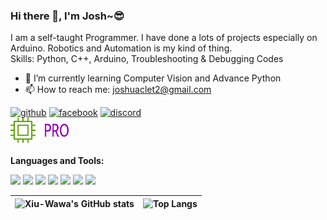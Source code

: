 ### Hi there 👋, I'm Josh~😎
  I am a self-taught Programmer. I have done a lots of projects especially on Arduino. Robotics and Automation is my kind of thing.                                                                                                                                                                                                                           
Skills: Python, C++, Arduino, Troubleshooting & Debugging Codes

- 🌱 I’m currently learning Computer Vision and Advance Python
- 📫 How to reach me: joshuaclet2@gmail.com 


[<img src='https://cdn.jsdelivr.net/npm/simple-icons@3.0.1/icons/github.svg' alt='github' height='40'>](https://github.com/Xiu-Wawa)  [<img src='https://cdn.jsdelivr.net/npm/simple-icons@3.0.1/icons/facebook.svg' alt='facebook' height='40'>](https://www.facebook.com/CerDoopsS.v2)  [<img src='https://cdn.jsdelivr.net/npm/simple-icons@3.0.1/icons/discord.svg' alt='discord' height='40'>](https://discord.com/channels/@me)  
<a href='https://docs.github.com/en/developers'><img src='https://raw.githubusercontent.com/acervenky/animated-github-badges/master/assets/devbadge.gif' width='40' height='40'></a> <a href='https://github.com/pricing'><img src='https://raw.githubusercontent.com/acervenky/animated-github-badges/master/assets/pro.gif' width='40' height='40'></a> 
<br />
<br />
**Languages and Tools:**

<code><img height="20" src="https://raw.githubusercontent.com/dabideee13/explore/master/topics/python/python.png"></code>
<code><img height="20" src="https://raw.githubusercontent.com/dabideee13/explore/master/topics/arduino/arduino.png"></code>
<code><img height="20" src="https://raw.githubusercontent.com/dabideee13/explore/master/topics/terminal/terminal.png"></code>
<code><img height="20" src="https://raw.githubusercontent.com/dabideee13/explore/master/topics/ubuntu/ubuntu.png"></code>
<code><img height="20" src="https://raw.githubusercontent.com/dabideee13/explore/master/topics/sublime-text/sublime-text.png"></code>
<code><img height="20" src="https://raw.githubusercontent.com/dabideee13/explore/master/topics/visual-studio-code/visual-studio-code.png"></code>
<code><img height="20" src="https://raw.githubusercontent.com/dabideee13/explore/master/topics/git/git.png"></code>


![Xiu-Wawa's GitHub stats](https://github-readme-stats.vercel.app/api?username=Xiu-Wawa&show_icons=true&theme=radical) | ![Top Langs](https://github-readme-stats.vercel.app/api/top-langs/?username=Xiu-Wawa&theme=radical&langs_count=10&hide=jupyter%20notebook,html "Xiu_Wawa' Top Languages Card")
:---------------------------------------------------------------------------------------------------------------------:|:--------------:



